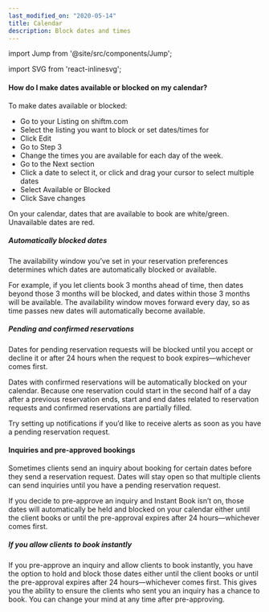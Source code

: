 ```yaml
---
last_modified_on: "2020-05-14"
title: Calendar
description: Block dates and times
---
```


import Jump from '@site/src/components/Jump';

import SVG from 'react-inlinesvg';

#### How do I make dates available or blocked on my calendar?
To make dates available or blocked:

* Go to your Listing on shiftm.com
* Select the listing you want to block or set dates/times for
* Click Edit
* Go to Step 3
* Change the times you are available for each day of the week.
* Go to the Next section
* Click a date to select it, or click and drag your cursor to select multiple dates
* Select Available or Blocked
* Click Save changes

On your calendar, dates that are available to book are white/green. Unavailable dates are red.

##### Automatically blocked dates
The availability window you’ve set in your reservation preferences determines which dates are automatically blocked or available.

For example, if you let clients book 3 months ahead of time, then dates beyond those 3 months will be blocked, and dates within those 3 months will be available. The availability window moves forward every day, so as time passes new dates will automatically become available.

##### Pending and confirmed reservations
Dates for pending reservation requests will be blocked until you accept or decline it or after 24 hours when the request to book expires—whichever comes first.

Dates with confirmed reservations will be automatically blocked on your calendar. Because one reservation could start in the second half of a day after a previous reservation ends, start and end dates related to reservation requests and confirmed reservations are partially filled.

Try setting up notifications if you’d like to receive alerts as soon as you have a pending reservation request.

#### Inquiries and pre-approved bookings
Sometimes clients send an inquiry about booking for certain dates before they send a reservation request. Dates will stay open so that multiple clients can send inquiries until you have a pending reservation request.

If you decide to pre-approve an inquiry and Instant Book isn’t on, those dates will automatically be held and blocked on your calendar either until the client books or until the pre-approval expires after 24 hours—whichever comes first.

##### If you allow clients to book instantly
If you pre-approve an inquiry and allow clients to book instantly, you have the option to hold and block those dates either until the client books or until the pre-approval expires after 24 hours—whichever comes first. This gives you the ability to ensure the clients who sent you an inquiry has a chance to book. You can change your mind at any time after pre-approving.



[docs.strategies#daemon]: /docs/setup/deployment/strategies/#daemon
[docs.strategies#sidecar]: /docs/setup/deployment/strategies/#sidecar
[urls.rust]: https://www.rust-lang.org/
[urls.vector_performance]: https://shiftm.com/#performance


[docs.installation]: /docs/setup/installation/
[docs.process-management#flags]: /docs/administration/process-management/#flags
[docs.process-management#starting]: /docs/administration/process-management/#starting
[docs.reference.env-vars]: /docs/reference/env-vars/
[docs.reference.templating]: /docs/reference/templating/
[docs.reference]: /docs/reference/
[urls.globbing]: https://en.wikipedia.org/wiki/Glob_(programming)
[urls.strptime_specifiers]: https://docs.rs/chrono/0.4.11/chrono/format/strftime/index.html#specifiers
[urls.toml]: https://github.com/toml-lang/toml
